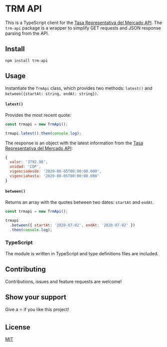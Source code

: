 # TRM API

This is a TypeScript client for the [Tasa Representativa del Mercado API](https://dev.socrata.com/foundry/www.datos.gov.co/32sa-8pi3). The `trm-api` package is a wrapper to simplify GET requests and JSON response parsing from the API.

## Install

```
npm install trm-api
```

## Usage

Instantiate the `TrmApi` class, which provides two methods: `latest()` and `between({startAt: string, endAt: string})`.

#### `latest()`

Provides the most recent quote:

```js
const trmapi = new TrmApi();

trmapi.latest().then(console.log);
```

The response is an object with the latest information from the [Tasa Representativa del Mercado API](https://dev.socrata.com/foundry/www.datos.gov.co/32sa-8pi3):

```js
{
  valor: '3792.98',
  unidad: 'COP',
  vigenciadesde: '2020-08-05T00:00:00.000',
  vigenciahasta: '2020-08-05T00:00:00.000'
}
```

#### `between()`

Returns an array with the quotes between two dates: `startAt` and `endAt`.

```js
const trmapi = new TrmApi();

trmapi
  .between({ startAt: '2020-07-02', endAt: '2020-07-02' })
  .then(console.log);
```

### TypeScript

The module is written in TypeScript and type definitions files are included.

## Contributing

Contributions, issues and feature requests are welcome!

## Show your support

Give a ⭐️ if you like this project!

## License

[MIT](LICENSE)
